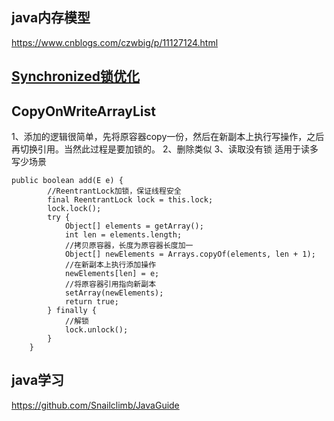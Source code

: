## java内存模型
https://www.cnblogs.com/czwbig/p/11127124.html

## [Synchronized锁优化](https://www.huaweicloud.com/articles/275e924eb2e1536a68735c656b3017ba.html)

## CopyOnWriteArrayList  
1、添加的逻辑很简单，先将原容器copy一份，然后在新副本上执行写操作，之后再切换引用。当然此过程是要加锁的。
2、删除类似
3、读取没有锁
适用于读多写少场景
```
public boolean add(E e) {
        //ReentrantLock加锁，保证线程安全
        final ReentrantLock lock = this.lock;
        lock.lock();
        try {
            Object[] elements = getArray();
            int len = elements.length;
            //拷贝原容器，长度为原容器长度加一
            Object[] newElements = Arrays.copyOf(elements, len + 1);
            //在新副本上执行添加操作
            newElements[len] = e;
            //将原容器引用指向新副本
            setArray(newElements);
            return true;
        } finally {
            //解锁
            lock.unlock();
        }
    }
```

## java学习
https://github.com/Snailclimb/JavaGuide
